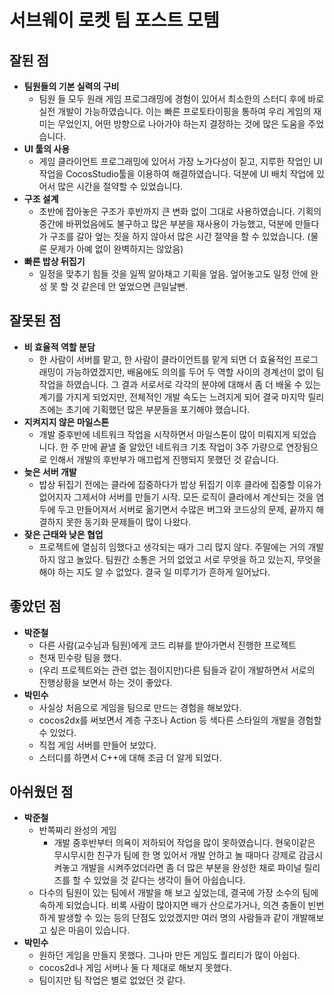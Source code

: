 서브웨이 로켓 팀 포스트 모템
====

__잘된 점__
----
  * __팀원들의 기본 실력의 구비__
    * 팀원 들 모두 원래 게임 프로그래밍에 경험이 있어서 최소한의 스터디 후에 바로 실전 개발이 가능하였습니다. 이는 빠른 프로토타이핑을 통하여 우리 게임의 재미는 무었인지, 어떤 방향으로 나아가야 하는지 결정하는 것에 많은 도움을 주었습니다.
  * __UI 툴의 사용__
    * 게임 클라이언트 프로그래밍에 있어서 가장 노가다성이 짙고, 지루한 작업인 UI작업을 CocosStudio툴을 이용하여 해결하였습니다. 덕분에 UI 배치 작업에 있어서 많은 시간을 절약할 수 있었습니다. 
  * __구조 설계__
    * 초반에 잡아놓은 구조가 후반까지 큰 변화 없이 그대로 사용하였습니다. 기획의 중간에 바뀌었음에도 불구하고 많은 부분을 재사용이 가능했고, 덕분에 만들다가 구조를 갈아 엎는 짓을 하지 않아서 많은 시간 절약을 할 수 있었습니다.  (물론 문제가 아예 없이 완벽하지는 않았음)
  * __빠른 밥상 뒤집기__
    * 일정을 맞추기 힘들 것을 일찍 알아채고 기획을 엎음. 엎어놓고도 일정 안에 완성 못 할 것 같은데 안 엎었으면 큰일날뻔.

__잘못된 점__
----
  * __비 효율적 역할 분담__
    * 한 사람이 서버를 맡고, 한 사람이 클라이언트를 맡게 되면 더 효율적인 프로그래밍이 가능하였겠지만, 배움에도 의의를 두어 두 역할 사이의 경계선이 없이 팀 작업을 하였습니다. 그 결과 서로서로 각각의 분야에 대해서 좀 더 배울 수 있는 계기를 가지게 되었지만, 전체적인 개발 속도는 느려지게 되어 결국 마지막 릴리즈에는 초기에 기획했던 많은 부분들을 포기해야 했습니다.
  * __지켜지지 않은 마일스톤__
    * 개발 중후반에 네트워크 작업을 시작하면서 마일스톤이 많이 미뤄지게 되었습니다. 한 주 만에 끝낼 줄 알았던 네트워크 기초 작업이 3주 가량으로 연장됨으로 인해서 개발의 후반부가 매끄럽게 진행되지 못했던 것 같습니다.
  * __늦은 서버 개발__
    * 밥상 뒤집기 전에는 클라에 집중하다가 밥상 뒤집기 이후 클라에 집중할 이유가 없어지자 그제서야 서버를 만들기 시작. 모든 로직이 클라에서 계산되는 것을 염두에 두고 만들어져서 서버로 옮기면서 수많은 버그와 코드상의 문제, 끝까지 해결하지 못한 동기화 문제들이 많이 나왔다.
  * __잦은 근태와 낮은 협업__
    * 프로젝트에 열심히 임했다고 생각되는 때가 그리 많지 않다. 주말에는 거의 개발하지 않고 놀았다. 팀원간 소통은 거의 없었고 서로 무엇을 하고 있는지, 무엇을 해야 하는 지도 알 수 없었다. 결국 일 미루기가 흔하게 일어났다.


좋았던 점
----
* __박준철__
  * 다른 사람(교수님과 팀원)에게 코드 리뷰를 받아가면서 진행한 프로젝트 
  * 천재 민수랑 팀을 했다.
  * (우리 프로젝트와는 관련 없는 점이지만)다른 팀들과 같이 개발하면서 서로의 진행상황을 보면서 하는 것이 좋았다. 
* __박민수__
  * 사실상 처음으로 게임을 팀으로 만드는 경험을 해보았다.
  * cocos2dx를 써보면서 계층 구조나 Action 등 색다른 스타일의 개발을 경험할 수 있었다.
  * 직접 게임 서버를 만들어 보았다.
  * 스터디를 하면서 C++에 대해 조금 더 알게 되었다.

아쉬웠던 점
----
* __박준철__
  * 반쪽짜리 완성의 게임
    * 개발 중후반부터 의욕이 저하되어 작업을 많이 못하였습니다. 현욱이같은 무시무시한 친구가 팀에 한 명 있어서 개발 안하고 놀 때마다 강제로 감금시켜놓고 개발을 시켜주었더라면 좀 더 많은 부분을 완성한 채로 파이널 릴리즈를 할 수 있었을 것 같다는 생각이 들어 아쉽습니다.
  * 다수의 팀원이 있는 팀에서 개발을 해 보고 싶었는데, 결국에 가장 소수의 팀에 속하게 되었습니다. 비록 사람이 많아지면 배가 산으로가거나, 의견 충돌이 빈번하게 발생할 수 있는 등의 단점도 있었겠지만 여러 명의 사람들과 같이 개발해보고 싶은 마음이 있습니다.
* __박민수__
  * 원하던 게임을 만들지 못했다. 그나마 만든 게임도 퀄리티가 많이 아쉽다.
  * cocos2d나 게임 서버나 둘 다 제대로 해보지 못했다.
  * 팀이지만 팀 작업은 별로 없었던 것 같다.
